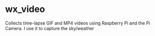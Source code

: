 # wx_video
Collects time-lapse GIF and MP4 videos using Raspberry Pi and the Pi Camera. I use it to capture the sky/weather
